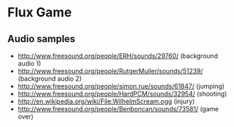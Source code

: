 # Flux Game

## Audio samples

* http://www.freesound.org/people/ERH/sounds/29760/ (background audio 1)
* http://www.freesound.org/people/RutgerMuller/sounds/51239/ (background audio 2)
* http://www.freesound.org/people/simon.rue/sounds/61847/ (jumping)
* http://www.freesound.org/people/HardPCM/sounds/32954/ (shooting)
* http://en.wikipedia.org/wiki/File:WilhelmScream.ogg (injury)
* http://www.freesound.org/people/Benboncan/sounds/73581/ (game over)
